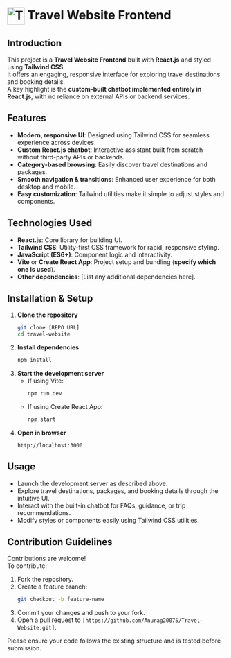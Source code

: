 # <img src="https://img.icons8.com/color/96/000000/beach.png" alt="Travel Website Icon" width="40" style="vertical-align:middle;"/> Travel Website Frontend

## Introduction
This project is a **Travel Website Frontend** built with **React.js** and styled using **Tailwind CSS**.  
It offers an engaging, responsive interface for exploring travel destinations and booking details.  
A key highlight is the **custom-built chatbot implemented entirely in React.js**, with no reliance on external APIs or backend services.

## Features
- **Modern, responsive UI**: Designed using Tailwind CSS for seamless experience across devices.
- **Custom React.js chatbot**: Interactive assistant built from scratch without third-party APIs or backends.
- **Category-based browsing**: Easily discover travel destinations and packages.
- **Smooth navigation & transitions**: Enhanced user experience for both desktop and mobile.
- **Easy customization**: Tailwind utilities make it simple to adjust styles and components.

## Technologies Used
- **React.js**: Core library for building UI.
- **Tailwind CSS**: Utility-first CSS framework for rapid, responsive styling.
- **JavaScript (ES6+)**: Component logic and interactivity.
- **Vite** or **Create React App**: Project setup and bundling (**specify which one is used**).
- **Other dependencies**: [List any additional dependencies here].

## Installation & Setup

1. **Clone the repository**
   ```bash
   git clone [REPO URL]
   cd travel-website
   ```
2. **Install dependencies**
   ```bash
   npm install
   ```
3. **Start the development server**
   - If using Vite:
     ```bash
     npm run dev
     ```
   - If using Create React App:
     ```bash
     npm start
     ```
4. **Open in browser**
   ```
   http://localhost:3000
   ```

## Usage
- Launch the development server as described above.
- Explore travel destinations, packages, and booking details through the intuitive UI.
- Interact with the built-in chatbot for FAQs, guidance, or trip recommendations.
- Modify styles or components easily using Tailwind CSS utilities.

## Contribution Guidelines
Contributions are welcome!  
To contribute:
1. Fork the repository.
2. Create a feature branch:
   ```bash
   git checkout -b feature-name
   ```
3. Commit your changes and push to your fork.
4. Open a pull request to `[https://github.com/Anurag20075/Travel-Website.git]`.

Please ensure your code follows the existing structure and is tested before submission.

